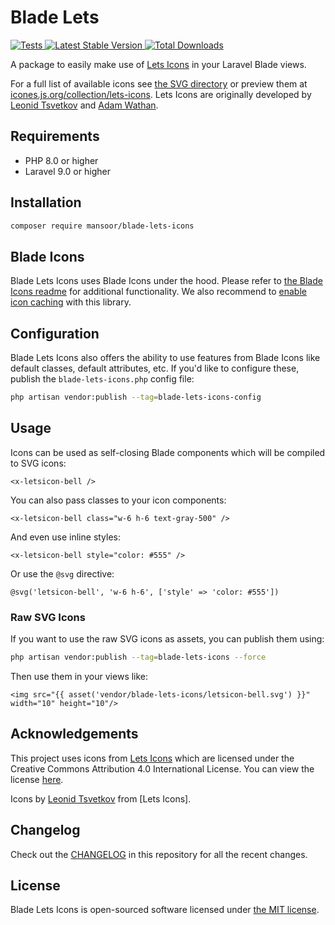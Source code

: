 # Blade Lets

<a href="https://github.com/mansoorkhan96/blade-lets-icons/actions?query=workflow%3ATests">
    <img src="https://github.com/mansoorkhan96/blade-lets-icons/workflows/Tests/badge.svg" alt="Tests">
</a>
<a href="https://packagist.org/packages/mansoorkhan96/blade-lets-icons">
    <img src="https://img.shields.io/packagist/v/mansoorkhan96/blade-lets-icons" alt="Latest Stable Version">
</a>
<a href="https://packagist.org/packages/mansoorkhan96/blade-lets-icons">
    <img src="https://img.shields.io/packagist/dt/mansoorkhan96/blade-lets-icons" alt="Total Downloads">
</a>

A package to easily make use of [Lets Icons](https://www.figma.com/community/file/886554014393250663) in your Laravel Blade views.

For a full list of available icons see [the SVG directory](resources/svg) or preview them at [icones.js.org/collection/lets-icons](https://icones.js.org/collection/lets-icons). Lets Icons are originally developed by [Leonid Tsvetkov](https://twitter.com/steveschoger) and [Adam Wathan](https://twitter.com/adamwathan).

## Requirements

- PHP 8.0 or higher
- Laravel 9.0 or higher

## Installation

```bash
composer require mansoor/blade-lets-icons
```

## Blade Icons

Blade Lets Icons uses Blade Icons under the hood. Please refer to [the Blade Icons readme](https://github.com/blade-ui-kit/blade-icons) for additional functionality. We also recommend to [enable icon caching](https://github.com/blade-ui-kit/blade-icons#caching) with this library.

## Configuration

Blade Lets Icons also offers the ability to use features from Blade Icons like default classes, default attributes, etc. If you'd like to configure these, publish the `blade-lets-icons.php` config file:

```bash
php artisan vendor:publish --tag=blade-lets-icons-config
```

## Usage

Icons can be used as self-closing Blade components which will be compiled to SVG icons:

```blade
<x-letsicon-bell />
```

You can also pass classes to your icon components:

```blade
<x-letsicon-bell class="w-6 h-6 text-gray-500" />
```

And even use inline styles:

```blade
<x-letsicon-bell style="color: #555" />
```

Or use the `@svg` directive:

```blade
@svg('letsicon-bell', 'w-6 h-6', ['style' => 'color: #555'])
```

### Raw SVG Icons

If you want to use the raw SVG icons as assets, you can publish them using:

```bash
php artisan vendor:publish --tag=blade-lets-icons --force
```

Then use them in your views like:

```blade
<img src="{{ asset('vendor/blade-lets-icons/letsicon-bell.svg') }}" width="10" height="10"/>
```

## Acknowledgements

This project uses icons from [Lets Icons](https://www.figma.com/community/file/886554014393250663) which are licensed under the Creative Commons Attribution 4.0 International License. You can view the license [here](https://creativecommons.org/licenses/by/4.0/).

Icons by [Leonid Tsvetkov](https://dribbble.com/Lets) from [Lets Icons].

## Changelog

Check out the [CHANGELOG](CHANGELOG.md) in this repository for all the recent changes.

## License

Blade Lets Icons is open-sourced software licensed under [the MIT license](LICENSE.md).
